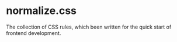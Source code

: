 normalize.css
=============

The collection of CSS rules, which been written for the quick start of frontend development.
